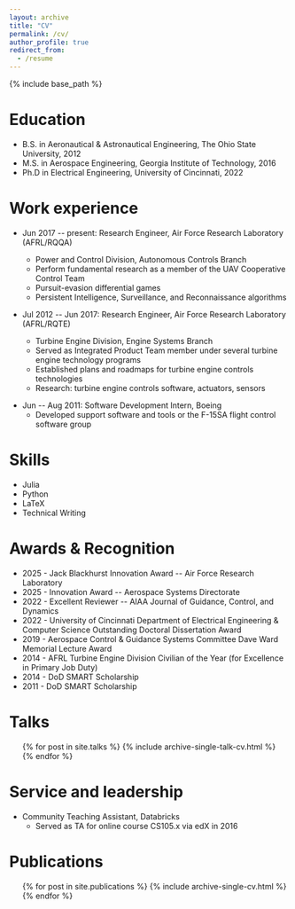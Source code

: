 ```yaml
---
layout: archive
title: "CV"
permalink: /cv/
author_profile: true
redirect_from:
  - /resume
---
```


{% include base_path %}

Education
======
* B.S. in Aeronautical & Astronautical Engineering, The Ohio State University, 2012
* M.S. in Aerospace Engineering, Georgia Institute of Technology, 2016
* Ph.D in Electrical Engineering, University of Cincinnati, 2022

Work experience
======
* Jun 2017 -- present: Research Engineer, Air Force Research Laboratory (AFRL/RQQA)
    * Power and Control Division, Autonomous Controls Branch
    * Perform fundamental research as a member of the UAV Cooperative Control Team
    * Pursuit-evasion differential games
    - Persistent Intelligence, Surveillance, and Reconnaissance algorithms

* Jul 2012 -- Jun 2017: Research Engineer, Air Force Research Laboratory (AFRL/RQTE)
    * Turbine Engine Division, Engine Systems Branch
    - Served as Integrated Product Team member under several turbine engine technology programs
    - Established plans and roadmaps for turbine engine controls technologies
    - Research: turbine engine controls software, actuators, sensors

- Jun -- Aug 2011: Software Development Intern, Boeing
    - Developed support software and tools or the F-15SA flight control software group

Skills
======
- Julia
- Python
- LaTeX
- Technical Writing

Awards & Recognition
======
- 2025 - Jack Blackhurst Innovation Award -- Air Force Research Laboratory
- 2025 - Innovation Award -- Aerospace Systems Directorate
- 2022 - Excellent Reviewer -- AIAA Journal of Guidance, Control, and Dynamics
- 2022 - University of Cincinnati Department of Electrical Engineering & Computer Science Outstanding Doctoral Dissertation Award
- 2019 - Aerospace Control & Guidance Systems Committee Dave Ward Memorial Lecture Award
- 2014 - AFRL Turbine Engine Division Civilian of the Year (for Excellence in Primary Job Duty)
- 2014 - DoD SMART Scholarship
- 2011 - DoD SMART Scholarship
  
Talks
======
  <ul>{% for post in site.talks %}
    {% include archive-single-talk-cv.html %}
  {% endfor %}</ul>
  
Service and leadership
======
* Community Teaching Assistant, Databricks
    - Served as TA for online course CS105.x via edX in 2016

Publications
======
  <ul>{% for post in site.publications %}
    {% include archive-single-cv.html %}
  {% endfor %}</ul>
